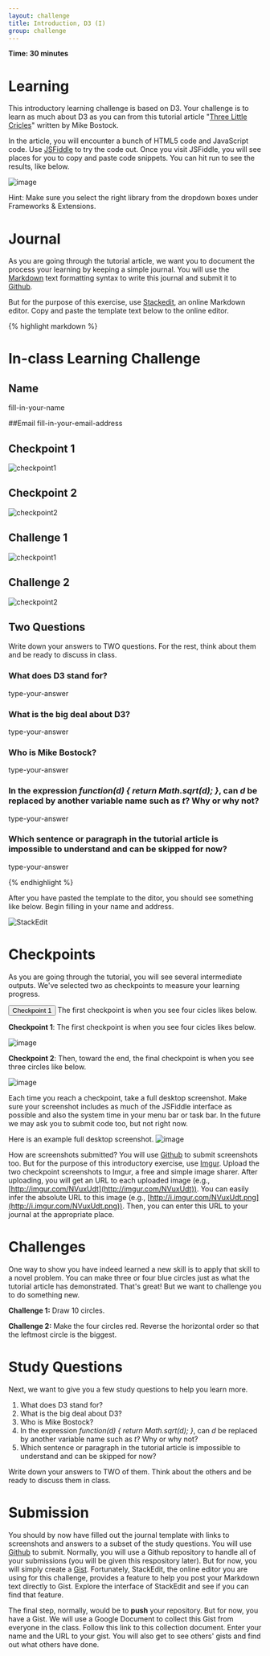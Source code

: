 ```yaml
---
layout: challenge
title: Introduction, D3 (I)
group: challenge
---
```


__Time: 30 minutes__

# Learning 

This introductory learning challenge is based on D3. Your challenge is to learn as much about D3 as you can from this tutorial article "[Three Little Cricles](http://bost.ocks.org/mike/circles/)" written by Mike Bostock.

In the article, you will encounter a bunch of HTML5 code and JavaScript code. Use [JSFiddle](http://jsfiddle.net/) to try the code out. Once you visit JSFiddle, you will see places for you to copy and paste code snippets. You can hit run to see the results, like below.

![image](jsfiddle.jpg)

Hint: Make sure you select the right library from the dropdown boxes under Frameworks & Extensions.

# Journal

As you are going through the tutorial article, we want you to document the process your learning by keeping a simple journal. You will use the [Markdown](http://en.wikipedia.org/wiki/Markdown) text formatting syntax to write this journal and submit it to [Github](http://www.github.com).

But for the purpose of this exercise, use [Stackedit](https://stackedit.io/), an online Markdown editor. Copy and paste the template text below to the online editor.

{% highlight markdown %}
# In-class Learning Challenge

## Name
fill-in-your-name

##Email
fill-in-your-email-address

## Checkpoint 1

![checkpoint1](http://i.imgur.com/0ufi9fp.png)

## Checkpoint 2

![checkpoint2](http://i.imgur.com/0ufi9fp.png)

## Challenge 1

![checkpoint1](http://i.imgur.com/0ufi9fp.png)

## Challenge 2

![checkpoint2](http://i.imgur.com/0ufi9fp.png)

## Two Questions

Write down your answers to TWO questions. For the rest, think about them and be ready to discuss in class.

### What does D3 stand for?
type-your-answer

### What is the big deal about D3?
type-your-answer

### Who is Mike Bostock?
type-your-answer

### In the expression _function(d) { return Math.sqrt(d); }_, can _d_ be replaced by another variable name such as _t_? Why or why not?
type-your-answer

### Which sentence or paragraph in the tutorial article is impossible to understand and can be skipped for now? 
type-your-answer

{% endhighlight %}

After you have pasted the template to the ditor, you should see something like below. Begin filling in your name and address.

![StackEdit](StackEdit_example.png)




# Checkpoints

As you are going through the tutorial, you will see several intermediate outputs. We've selected two as checkpoints to measure your learning progress. 



<button type="button" class="small blue">Checkpoint 1</button> The first checkpoint is when you see four cicles likes below.


__Checkpoint 1__: The first checkpoint is when you see four cicles likes below.

![image](demo1.png)

__Checkpoint 2__: Then, toward the end, the final checkpoint is when you see three circles like below.

![image](demo2.png)

Each time you reach a checkpoint, take a full desktop screenshot. Make sure your screenshot includes as much of the JSFiddle interface as possible and also the system time in your menu bar or task bar. In the future we may ask you to submit code too, but not right now.

Here is an example full desktop screenshot.
![image](screenshot_example.png)

How are screenshots submitted? You will use [Github](http://github.com) to submit screenshots too. But for the purpose of this introductory exercise, use [Imgur](http://imgur.com/). Upload the two checkpoint screenshots to Imgur, a free and simple image sharer. After uploading, you will get an URL to each uploaded image (e.g., [http://imgur.com/NVuxUdt](http://imgur.com/NVuxUdt)). You can easily infer the absolute URL to this image (e.g., [http://i.imgur.com/NVuxUdt.png](http://i.imgur.com/NVuxUdt.png)). Then, you can enter this URL to your journal at the appropriate place. 

# Challenges

One way to show you have indeed learned a new skill is to apply that skill to a novel problem. You can make three or four blue circles just as what the tutorial article has demonstrated. That's great! But we want to challenge you to do something new.

__Challenge 1:__ Draw 10 circles.

__Challenge 2:__ Make the four circles red. Reverse the horizontal order so that the leftmost circle is the biggest.

# Study Questions

Next, we want to give you a few study questions to help you learn more.

1. What does D3 stand for?
2. What is the big deal about D3?
3. Who is Mike Bostock?
4. In the expression _function(d) { return Math.sqrt(d); }_, can _d_ be replaced by another variable name such as _t_? Why or why not?
5. Which sentence or paragraph in the tutorial article is impossible to understand and can be skipped for now? 

Write down your answers to TWO of them. Think about the others and be ready to discuss them in class.

# Submission

You should by now have filled out the journal template with links to screenshots and answers to a subset of the study questions. You will use [Github](http://github.com) to submit. Normally, you will use a Github repository to handle all of your submissions (you will be given this respository later). But for now, you will simply create a [Gist](https://gist.github.com/). Fortunately, StackEdit, the online editor you are using for this challenge, provides a feature to help you post your Markdown text directly to Gist. Explore the interface of StackEdit and see if you can find that feature.

The final step, normally, would be to __push__ your repository. But for now, you have a Gist. We will use a Google Document to collect this Gist from everyone in the class. Follow this link to this collection document. Enter your name and the URL to your gist. You will also get to see others' gists and find out what others have done.




